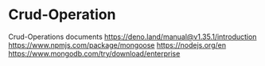 # Crud-Operation
Crud-Operations documents
https://deno.land/manual@v1.35.1/introduction
https://www.npmjs.com/package/mongoose
https://nodejs.org/en
https://www.mongodb.com/try/download/enterprise
